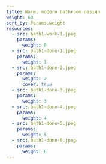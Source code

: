 ```yaml
---
title: Warm, modern bathroom design
weight: 60
sort_by: Params.weight
resources:
  - src: bath1-work-1.jpeg
    params:
      weight: 0
  - src: bath1-done-1.jpeg
    params:
      weight: 1
  - src: bath1-done-2.jpeg
    params:
      weight: 2
      cover: true
  - src: bath1-done-3.jpeg
    params:
      weight: 3
  - src: bath1-done-4.jpeg
    params:
      weight: 4
  - src: bath1-done-5.jpeg
    params:
      weight: 5
  - src: bath1-done-6.jpeg
    params:
      weight: 6
---
```

